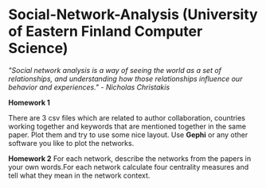 # Social-Network-Analysis (University of Eastern Finland Computer Science)
*"Social network analysis is a way of seeing the world as a set of relationships, and understanding how those relationships influence our behavior and experiences."  - Nicholas Christakis*

****Homework 1**** 

There are 3 csv files which are related to author collaboration, countries working together and keywords that are mentioned together in the same paper. Plot them and try to use some nice layout. Use **Gephi** or any other software you like to plot the networks.

****Homework 2**** 
For each network, describe the networks from the papers in your own words.For each network calculate four centrality measures and tell what they mean in the network context.
